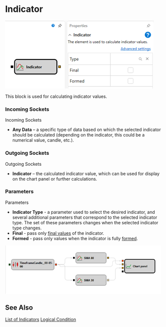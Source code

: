 # Indicator

![Designer Indicator 00](../../../../../../images/designer_indicator_00.png)

This block is used for calculating indicator values.

### Incoming Sockets

Incoming Sockets

- **Any Data** – a specific type of data based on which the selected indicator should be calculated (depending on the indicator, this could be a numerical value, candle, etc.).

### Outgoing Sockets

Outgoing Sockets

- **Indicator** – the calculated indicator value, which can be used for display on the chart panel or further calculations.

### Parameters

Parameters

- **Indicator Type** - a parameter used to select the desired indicator, and several additional parameters that correspond to the selected indicator type. The set of these parameters changes when the selected indicator type changes.
- **Final** - pass only [final values](../../../../../api/indicators.md) of the indicator.
- **Formed** - pass only values when the indicator is fully [formed](../../../../../api/indicators.md).

![Designer Indicator 01](../../../../../../images/designer_indicator_01.png)

## See Also

[List of Indicators](../../../../../api/indicators/list_of_indicators.md)
[Logical Condition](logical_condition.md)
